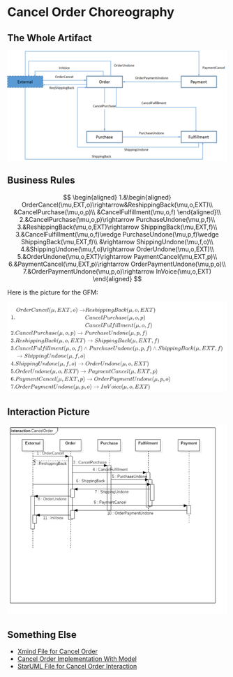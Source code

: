 # Cancel Order Choreography 

## The Whole Artifact

![Cancel Order Artifact Picture](CancelOrder.png "Artifact Picture")

## Business Rules

$$
\begin{aligned}
1.&\begin{aligned}
OrderCancel(\mu,EXT,o)\rightarrow&ReshippingBack(\mu,o,EXT)\\
&CancelPurchase(\mu,o,p)\\
&CancelFulfillment(\mu,o,f)
\end{aligned}\\
2.&CancelPurchase(\mu,o,p)\rightarrow PurchaseUndone(\mu,p,f)\\
3.&ReshippingBack(\mu,o,EXT)\rightarrow ShippingBack(\mu,EXT,f)\\
3.&CancelFulfillment(\mu,o,f)\wedge PurchaseUndone(\mu,p,f)\wedge ShippingBack(\mu,EXT,f)\\
&\rightarrow ShippingUndone(\mu,f,o)\\
4.&ShippingUndone(\mu,f,o)\rightarrow OrderUndone(\mu,o,EXT)\\
5.&OrderUndone(\mu,o,EXT)\rightarrow PaymentCancel(\mu,EXT,p)\\
6.&PaymentCancel(\mu,EXT,p)\rightarrow OrderPaymentUndone(\mu,p,o)\\
7.&OrderPaymentUndone(\mu,p,o)\rightarrow InVoice(\mu,o,EXT)
\end{aligned}
$$

Here is the picture for the GFM:

![Cancel Order Business Rules](CancelOrderBussinessRulesInMathJaxForGithub.png "Business Rules")

## Interaction Picture

![Cancel Order Interaction Picture](CancelOrderInteraction.png "Interaction Picture")

## Something Else

- [Xmind File for Cancel Order](ArtifactDescription.xmind)
- [Cancel Order Implementation With Model](CancelOrderImplementation.java)
- [StarUML File for Cancel Order Interaction](CancelOrderInteraction.mdj)

